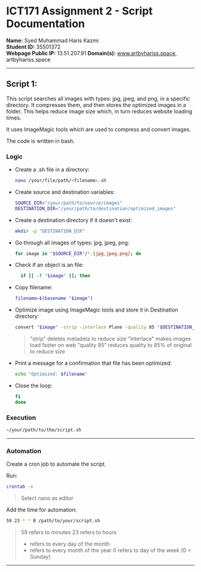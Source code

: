 # ICT171 Assignment 2 - Script Documentation

**Name:** Syed Muhammad Haris Kazmi  
**Student ID:** 35501372  
**Webpage Public IP:** 13.51.207.91
**Domain(s):** www.artbyhariss.space, artbyhariss.space

---

## Script 1:

This script searches all images with types: jpg, jpeg, and png, in a specific directory. It compresses them, and then stores the optimized images in a folder. This helps reduce image size which, in turn reduces website loading times.

It uses ImageMagic tools which are used to compress and convert images.

The code is written in bash.


### Logic

- Create a .sh file in a directory:
  
  ```bash
  nano /your/file/path/<filename>.sh
  ```
  
- Create source and destination variables:
  
  ```bash
  SOURCE_DIR="/your/path/to/source/images"
  DESTINATION_DIR="/your/path/to/destination/optimized_images"
  ```
  
- Create a destination directory if it doesn't exist:
  
  ```bash
  mkdir -p "DESTINATION_DIR"
  ```
  
- Go through all images of types: jpg, jpeg, png:
  
  ```bash
  for image in "$SOURCE_DIR"/*.{jpg,jpeg,png}; do
  ```
  
- Check if an object is an file:
  
  ```bash
    if [[ -f "$image" ]]; then
  ```
  
- Copy filename:
  
  ```bash
  filename=$(basename "$image")
  ```
  
- Optimize image using ImageMagic tools and store it in Destination directory:
  
  ```bash
  convert "$image" -strip -interlace Plane -quality 85 "$DESTINATION_DIR/$filename"
  ```
  
  >"strip" deletes metadeta to reduce size
  >"interlace" makes images load faster on web
  >"quality 85" reduces quality to 85% of original to reduce size

- Print a message for a confirmation that file has been optimized:
  
  ```bash
  echo "Optimized: $filename"
  ```
  
- Close the loop:
  
  ```bash
  fi
  done
  ```

### Execution

  ```bash
  ~/your/path/to/the/script.sh
  ```
---

### Automation

Create a cron job to automate the script.

Run:

```bash
crontab -e
```
>Select nano as editor

Add the time for automation:

```bash
59 23 * * 0 /path/to/your/script.sh
```
> 59 refers to minutes
> 23 refers to hours
> * refers to every day of the month
> * refers to every month of the year
> 0 refers to day of the week (0 = Sunday)

---



  

  


